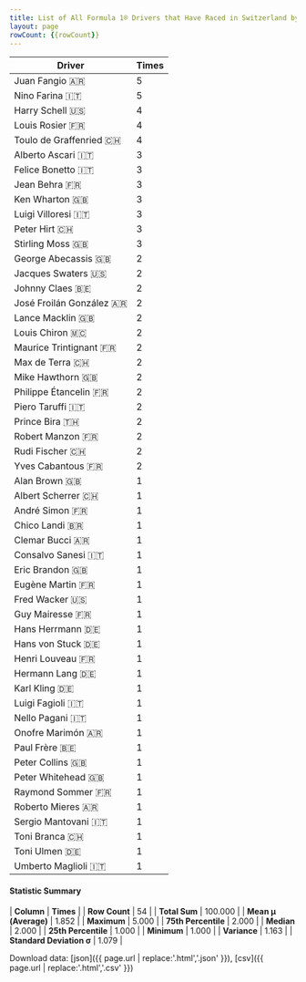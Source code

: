 ```yaml
---
title: List of All Formula 1® Drivers that Have Raced in Switzerland by Number of Times
layout: page
rowCount: {{rowCount}}
---
```


| Driver | Times |
|--|--|
| Juan Fangio 🇦🇷 | 5 |
| Nino Farina 🇮🇹 | 5 |
| Harry Schell 🇺🇸 | 4 |
| Louis Rosier 🇫🇷 | 4 |
| Toulo de Graffenried 🇨🇭 | 4 |
| Alberto Ascari 🇮🇹 | 3 |
| Felice Bonetto 🇮🇹 | 3 |
| Jean Behra 🇫🇷 | 3 |
| Ken Wharton 🇬🇧 | 3 |
| Luigi Villoresi 🇮🇹 | 3 |
| Peter Hirt 🇨🇭 | 3 |
| Stirling Moss 🇬🇧 | 3 |
| George Abecassis 🇬🇧 | 2 |
| Jacques Swaters 🇺🇸 | 2 |
| Johnny Claes 🇧🇪 | 2 |
| José Froilán González 🇦🇷 | 2 |
| Lance Macklin 🇬🇧 | 2 |
| Louis Chiron 🇲🇨 | 2 |
| Maurice Trintignant 🇫🇷 | 2 |
| Max de Terra 🇨🇭 | 2 |
| Mike Hawthorn 🇬🇧 | 2 |
| Philippe Étancelin 🇫🇷 | 2 |
| Piero Taruffi 🇮🇹 | 2 |
| Prince Bira 🇹🇭 | 2 |
| Robert Manzon 🇫🇷 | 2 |
| Rudi Fischer 🇨🇭 | 2 |
| Yves Cabantous 🇫🇷 | 2 |
| Alan Brown 🇬🇧 | 1 |
| Albert Scherrer 🇨🇭 | 1 |
| André Simon 🇫🇷 | 1 |
| Chico Landi 🇧🇷 | 1 |
| Clemar Bucci 🇦🇷 | 1 |
| Consalvo Sanesi 🇮🇹 | 1 |
| Eric Brandon 🇬🇧 | 1 |
| Eugène Martin 🇫🇷 | 1 |
| Fred Wacker 🇺🇸 | 1 |
| Guy Mairesse 🇫🇷 | 1 |
| Hans Herrmann 🇩🇪 | 1 |
| Hans von Stuck 🇩🇪 | 1 |
| Henri Louveau 🇫🇷 | 1 |
| Hermann Lang 🇩🇪 | 1 |
| Karl Kling 🇩🇪 | 1 |
| Luigi Fagioli 🇮🇹 | 1 |
| Nello Pagani 🇮🇹 | 1 |
| Onofre Marimón 🇦🇷 | 1 |
| Paul Frère 🇧🇪 | 1 |
| Peter Collins 🇬🇧 | 1 |
| Peter Whitehead 🇬🇧 | 1 |
| Raymond Sommer 🇫🇷 | 1 |
| Roberto Mieres 🇦🇷 | 1 |
| Sergio Mantovani 🇮🇹 | 1 |
| Toni Branca 🇨🇭 | 1 |
| Toni Ulmen 🇩🇪 | 1 |
| Umberto Maglioli 🇮🇹 | 1 |

#### Statistic Summary

| **Column** | **Times** |
| **Row Count** | 54 |
| **Total Sum** | 100.000 |
| **Mean μ (Average)** | 1.852 |
| **Maximum** | 5.000 |
| **75th Percentile** | 2.000 |
| **Median** | 2.000 |
| **25th Percentile** | 1.000 |
| **Minimum** | 1.000 |
| **Variance** | 1.163 |
| **Standard Deviation σ** | 1.079 |

Download data: [json]({{ page.url | replace:'.html','.json' }}), [csv]({{ page.url | replace:'.html','.csv' }})
